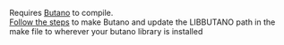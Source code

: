 Requires [Butano](https://github.com/GValiente/butano) to compile. <br>
[Follow the steps](https://gvaliente.github.io/butano/getting_started.html) to make Butano and update the LIBBUTANO path in the make file to wherever your butano library is installed
